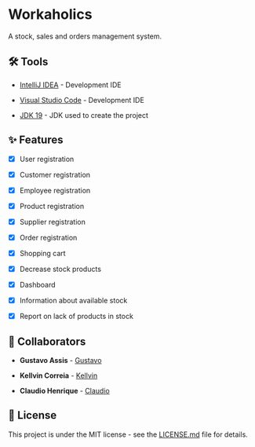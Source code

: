 
# Workaholics

A stock, sales and orders management system.

## 🛠️ Tools

* [IntelliJ IDEA](https://www.jetbrains.com/idea/) - Development IDE

* [Visual Studio Code](https://code.visualstudio.com/) - Development IDE

* [JDK 19](https://www.oracle.com/java/technologies/downloads/#java19) - JDK used to create the project

## ✨ Features

- [x] User registration

- [x] Customer registration

- [x] Employee registration

- [x] Product registration

- [x] Supplier registration

- [x] Order registration

- [x] Shopping cart

- [x] Decrease stock products

- [x] Dashboard

- [x] Information about available stock

- [x] Report on lack of products in stock

## 🤝 Collaborators

* **Gustavo Assis** - [Gustavo](https://github.com/GustaEA)

* **Kellvin Correia** - [Kellvin](https://github.com/KellvinCorreia)

* **Claudio Henrique** - [Claudio](https://github.com/cHenrique0)

## 📖 License

This project is under the MIT license - see the [LICENSE.md](https://github.com/KellvinCorreia/vemser-trabalho-final/blob/main/LICENSE) file for details.
